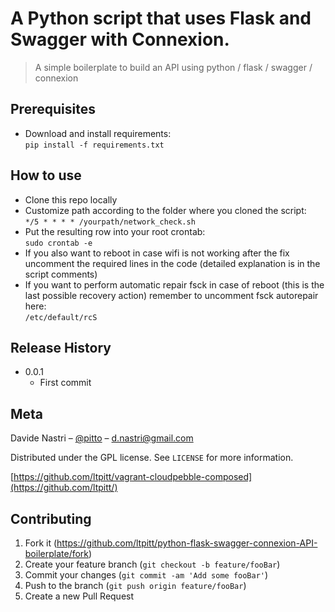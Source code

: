 # A Python script that uses Flask and Swagger with Connexion.
> A simple boilerplate to build an API using python / flask / swagger / connexion

## Prerequisites

- Download and install requirements:  
`pip install -f requirements.txt`

## How to use

- Clone this repo locally
- Customize path according to the folder where you cloned the script:  
`*/5 * * * * /yourpath/network_check.sh`
- Put the resulting row into your root crontab:  
`sudo crontab -e` 
- If you also want to reboot in case wifi is not working after the fix uncomment the required lines in the code (detailed explanation is in the script comments)
- If you want to perform automatic repair fsck in case of reboot (this is the last possible recovery action) remember to uncomment fsck autorepair here:  
`/etc/default/rcS`

## Release History

* 0.0.1
    * First commit

## Meta

Davide Nastri – [@pitto](https://twitter.com/pitto) – d.nastri@gmail.com

Distributed under the GPL license. See ``LICENSE`` for more information.

[https://github.com/ltpitt/vagrant-cloudpebble-composed](https://github.com/ltpitt/)

## Contributing

1. Fork it (<https://github.com/ltpitt/python-flask-swagger-connexion-API-boilerplate/fork>)
2. Create your feature branch (`git checkout -b feature/fooBar`)
3. Commit your changes (`git commit -am 'Add some fooBar'`)
4. Push to the branch (`git push origin feature/fooBar`)
5. Create a new Pull Request

<!-- Markdown link & img dfn's -->
[npm-image]: https://img.shields.io/npm/v/datadog-metrics.svg?style=flat-square
[npm-url]: https://npmjs.org/package/datadog-metrics
[npm-downloads]: https://img.shields.io/npm/dm/datadog-metrics.svg?style=flat-square
[travis-image]: https://img.shields.io/travis/dbader/node-datadog-metrics/master.svg?style=flat-square
[travis-url]: https://travis-ci.org/dbader/node-datadog-metrics
[wiki]: https://github.com/yourname/yourproject/wiki
